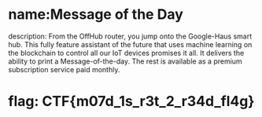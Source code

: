 # name:Message of the Day
description: From the OffHub router, you jump onto the Google-Haus smart hub. This fully feature assistant of the future that uses machine learning on the blockchain to control all our IoT devices promises it all. It delivers the ability to print a Message-of-the-day. The rest is available as a premium subscription service paid monthly.

# flag: CTF{m07d_1s_r3t_2_r34d_fl4g}